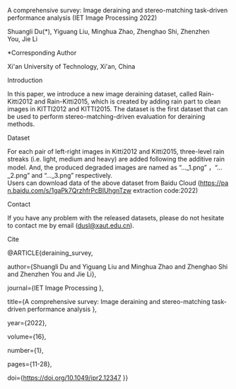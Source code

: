 A comprehensive survey: Image deraining and stereo-matching task-driven performance analysis (IET Image Processing 2022)

Shuangli Du(*), Yiguang Liu, Minghua Zhao, Zhenghao Shi, Zhenzhen You, Jie Li

*Corresponding Author

Xi'an University of Technology, Xi'an, China

Introduction

In this paper, we introduce a new image deraining dataset, called Rain-Kitti2012 and Rain-Kitti2015, which is created by adding rain part to clean images in KITTI2012 and KITTI2015. The dataset is the first dataset that can be used to perform stereo-matching-driven evaluation for deraining methods.

Dataset  

For each pair of left-right images in Kitti2012 and Kitti2015, three-level rain streaks (i.e. light, medium and heavy) are added following the additive rain model. And, the produced degraded images are named as “…_1.png” ，“…_2.png” and “…_3.png” respectively.
Users can download data of the above dataset from Baidu Cloud (https://pan.baidu.com/s/1gaPk7QrzhfrPcBIUhgnTzw  extraction code:2022) 
  
Contact

If you have any problem with the released datasets, please do not hesitate to contact me by email (dusl@xaut.edu.cn).

Cite

@ARTICLE{deraining_survey,

  author={Shuangli Du and Yiguang Liu and Minghua Zhao and Zhenghao Shi and Zhenzhen You and Jie Li},
  
  journal={IET Image Processing }, 
  
  title={A comprehensive survey: Image deraining and stereo-matching task-driven performance analysis }, 
  
  year={2022},
  
  volume={16},
  
  number={1},
  
  pages={11-28},
  
  doi={https://doi.org/10.1049/ipr2.12347 }}
